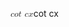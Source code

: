 <span class="katex"><span class="katex-mathml"><math xmlns="http://www.w3.org/1998/Math/MathML"><semantics><mrow><mi>c</mi><mi>o</mi><mi>t</mi><mtext> </mtext><mi>c</mi><mi>x</mi></mrow><annotation encoding="application/x-tex">cot \space cx</annotation></semantics></math></span><span class="katex-html" aria-hidden="true"><span class="base"><span class="strut" style="height:0.61508em;vertical-align:0em;"></span><span class="mord mathnormal">c</span><span class="mord mathnormal">o</span><span class="mord mathnormal">t</span><span class="mspace"> </span><span class="mord mathnormal">c</span><span class="mord mathnormal">x</span></span></span></span>